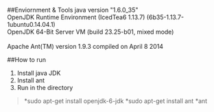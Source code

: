 ##Enviornment & Tools
java version "1.6.0_35"</br>
OpenJDK Runtime Environment (IcedTea6 1.13.7) (6b35-1.13.7-1ubuntu0.14.04.1)</br>
OpenJDK 64-Bit Server VM (build 23.25-b01, mixed mode)</br>
</br>
Apache Ant(TM) version 1.9.3 compiled on April 8 2014

##How to run
1. Install java JDK
2. Install ant
3. Run in the directory

> *sudo apt-get install openjdk-6-jdk
> *sudo apt-get install ant
> *ant


